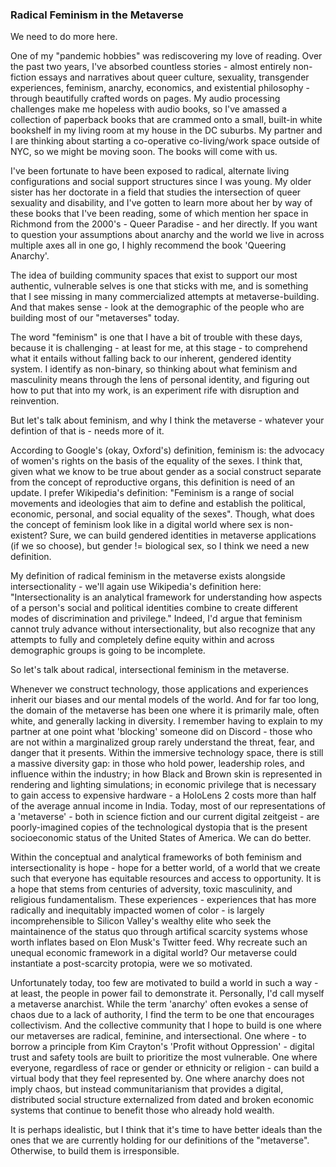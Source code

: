 ### Radical Feminism in the Metaverse
We need to do more here. 

One of my "pandemic hobbies" was rediscovering my love of reading. Over the past two years, I've absorbed countless stories - almost entirely non-fiction essays and narratives about queer culture, sexuality, transgender experiences, feminism, anarchy, economics, and existential philosophy - through beautifully crafted words on pages. My audio processing challenges make me hopeless with audio books, so I've amassed a collection of paperback books that are crammed onto a small, built-in white bookshelf in my living room at my house in the DC suburbs. My partner and I are thinking about starting a co-operative co-living/work space outside of NYC, so we might be moving soon. The books will come with us. 

I've been fortunate to have been exposed to radical, alternate living configurations and social support structures since I was young. My older sister has her doctorate in a field that studies the intersection of queer sexuality and disability, and I've gotten to learn more about her by way of these books that I've been reading, some of which mention her space in Richmond from the 2000's - Queer Paradise - and her directly. If you want to question your assumptions about anarchy and the world we live in across multiple axes all in one go, I highly recommend the book 'Queering Anarchy'. 

The idea of building community spaces that exist to support our most authentic, vulnerable selves is one that sticks with me, and is something that I see missing in many commercialized attempts at metaverse-building. And that makes sense - look at the demographic of the people who are building most of our "metaverses" today. 

The word "feminism" is one that I have a bit of trouble with these days, because it is challenging - at least for me, at this stage - to comprehend what it entails without falling back to our inherent, gendered identity system. I identify as non-binary, so thinking about what feminism and masculinity means through the lens of personal identity, and figuring out how to put that into my work, is an experiment rife with disruption and reinvention. 

But let's talk about feminism, and why I think the metaverse - whatever your defintion of that is - needs more of it. 

According to Google's (okay, Oxford's) definition, feminism is: the advocacy of women's rights on the basis of the equality of the sexes. I think that, given what we know to be true about gender as a social construct separate from the concept of reproductive organs, this definition is need of an update. I prefer Wikipedia's definition: "Feminism is a range of social movements and ideologies that aim to define and establish the political, economic, personal, and social equality of the sexes". Though, what does the concept of feminism look like in a digital world where sex is non-existent? Sure, we can build gendered identities in metaverse applications (if we so choose), but gender != biological sex, so I think we need a new definition. 

My definition of radical feminism in the metaverse exists alongside intersectionality - we'll again use Wikipedia's definition here: "Intersectionality is an analytical framework for understanding how aspects of a person's social and political identities combine to create different modes of discrimination and privilege." Indeed, I'd argue that feminism cannot truly advance without intersectionality, but also recognize that any attempts to fully and completely define equity within and across demographic groups is going to be incomplete. 

So let's talk about radical, intersectional feminism in the metaverse. 

Whenever we construct technology, those applications and experiences inherit our biases and our mental models of the world. And for far too long, the domain of the metaverse has been one where it is primarily male, often white, and generally lacking in diversity. I remember having to explain to my partner at one point what 'blocking' someone did on Discord - those who are not within a marginalized group rarely understand the threat, fear, and danger that it presents. Within the immersive technology space, there is still a massive diversity gap: in those who hold power, leadership roles, and influence within the industry; in how Black and Brown skin is represented in rendering and lighting simulations; in economic privilege that is necessary to gain access to expensive hardware - a HoloLens 2 costs more than half of the average annual income in India. Today, most of our representations of a 'metaverse' - both in science fiction and our current digital zeitgeist - are poorly-imagined copies of the technological dystopia that is the present socioeconomic status of the United States of America. We can do better.

Within the conceptual and analytical frameworks of both feminism and intersectionality is hope - hope for a better world, of a world that we create such that everyone has equitable resources and access to opportunity. It is a hope that stems from centuries of adversity, toxic masculinity, and religious fundamentalism. These experiences - experiences that has more radically and inequitably impacted women of color - is largely incomprehensible to Silicon Valley's wealthy elite who seek the maintainence of the status quo through artifical scarcity systems whose worth inflates based on Elon Musk's Twitter feed. Why recreate such an unequal economic framework in a digital world? Our metaverse could instantiate a post-scarcity protopia, were we so motivated. 

Unfortunately today, too few are motivated to build a world in such a way - at least, the people in power fail to demonstrate it. Personally, I'd call myself a metaverse anarchist. While the term 'anarchy' often evokes a sense of chaos due to a lack of authority, I find the term to be one that encourages collectivism. And the collective community that I hope to build is one where our metaverses are radical, feminine, and intersectional. One where - to borrow a principle from Kim Crayton's 'Profit without Oppression' - digital trust and safety tools are built to prioritize the most vulnerable. One where everyone, regardless of race or gender or ethnicity or religion - can build a virtual body that they feel represented by. One where anarchy does not imply chaos, but instead communitarianism that provides a digital, distributed social structure externalized from dated and broken economic systems that continue to benefit those who already hold wealth. 

It is perhaps idealistic, but I think that it's time to have better ideals than the ones that we are currently holding for our definitions of the "metaverse". Otherwise, to build them is irresponsible.

